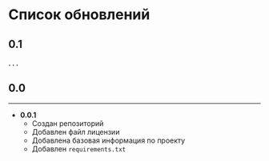 # Список обновлений
## 0.1
**. . .**
## 0.0

***
- **0.0.1**
    - Создан репозиторий
    - Добавлен файл лицензии
    - Добавлена базовая информация по проекту
    - Добавлен ```requirements.txt```
